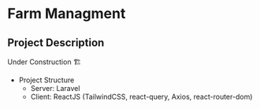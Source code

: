 # Farm Managment

## Project Description

Under Construction 🏗

- Project Structure
  - Server: Laravel
  - Client: ReactJS (TailwindCSS, react-query, Axios, react-router-dom)
